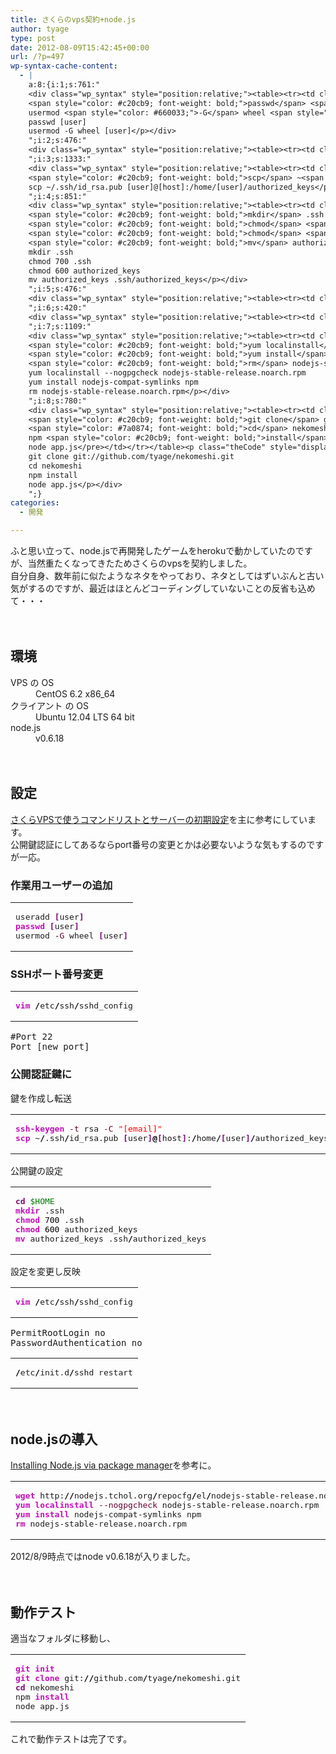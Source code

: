 ```yaml
---
title: さくらのvps契約+node.js
author: tyage
type: post
date: 2012-08-09T15:42:45+00:00
url: /?p=497
wp-syntax-cache-content:
  - |
    a:8:{i:1;s:761:"
    <div class="wp_syntax" style="position:relative;"><table><tr><td class="code"><pre class="bash" style="font-family:monospace;">useradd <span style="color: #7a0874; font-weight: bold;">&#91;</span>user<span style="color: #7a0874; font-weight: bold;">&#93;</span>
    <span style="color: #c20cb9; font-weight: bold;">passwd</span> <span style="color: #7a0874; font-weight: bold;">&#91;</span>user<span style="color: #7a0874; font-weight: bold;">&#93;</span>
    usermod <span style="color: #660033;">-G</span> wheel <span style="color: #7a0874; font-weight: bold;">&#91;</span>user<span style="color: #7a0874; font-weight: bold;">&#93;</span></pre></td></tr></table><p class="theCode" style="display:none;">useradd [user]
    passwd [user]
    usermod -G wheel [user]</p></div>
    ";i:2;s:476:"
    <div class="wp_syntax" style="position:relative;"><table><tr><td class="code"><pre class="bash" style="font-family:monospace;"><span style="color: #c20cb9; font-weight: bold;">vim</span> <span style="color: #000000; font-weight: bold;">/</span>etc<span style="color: #000000; font-weight: bold;">/</span>ssh<span style="color: #000000; font-weight: bold;">/</span>sshd_config</pre></td></tr></table><p class="theCode" style="display:none;">vim /etc/ssh/sshd_config</p></div>
    ";i:3;s:1333:"
    <div class="wp_syntax" style="position:relative;"><table><tr><td class="code"><pre class="bash" style="font-family:monospace;"><span style="color: #c20cb9; font-weight: bold;">ssh-keygen</span> <span style="color: #660033;">-t</span> rsa <span style="color: #660033;">-C</span> <span style="color: #ff0000;">&quot;[email]&quot;</span>
    <span style="color: #c20cb9; font-weight: bold;">scp</span> ~<span style="color: #000000; font-weight: bold;">/</span>.ssh<span style="color: #000000; font-weight: bold;">/</span>id_rsa.pub <span style="color: #7a0874; font-weight: bold;">&#91;</span>user<span style="color: #7a0874; font-weight: bold;">&#93;</span><span style="color: #000000; font-weight: bold;">@</span><span style="color: #7a0874; font-weight: bold;">&#91;</span>host<span style="color: #7a0874; font-weight: bold;">&#93;</span>:<span style="color: #000000; font-weight: bold;">/</span>home<span style="color: #000000; font-weight: bold;">/</span><span style="color: #7a0874; font-weight: bold;">&#91;</span>user<span style="color: #7a0874; font-weight: bold;">&#93;</span><span style="color: #000000; font-weight: bold;">/</span>authorized_keys</pre></td></tr></table><p class="theCode" style="display:none;">ssh-keygen -t rsa -C &quot;[email]&quot;
    scp ~/.ssh/id_rsa.pub [user]@[host]:/home/[user]/authorized_keys</p></div>
    ";i:4;s:851:"
    <div class="wp_syntax" style="position:relative;"><table><tr><td class="code"><pre class="bash" style="font-family:monospace;"><span style="color: #7a0874; font-weight: bold;">cd</span> <span style="color: #007800;">$HOME</span>
    <span style="color: #c20cb9; font-weight: bold;">mkdir</span> .ssh
    <span style="color: #c20cb9; font-weight: bold;">chmod</span> <span style="color: #000000;">700</span> .ssh
    <span style="color: #c20cb9; font-weight: bold;">chmod</span> <span style="color: #000000;">600</span> authorized_keys
    <span style="color: #c20cb9; font-weight: bold;">mv</span> authorized_keys .ssh<span style="color: #000000; font-weight: bold;">/</span>authorized_keys</pre></td></tr></table><p class="theCode" style="display:none;">cd $HOME
    mkdir .ssh
    chmod 700 .ssh
    chmod 600 authorized_keys
    mv authorized_keys .ssh/authorized_keys</p></div>
    ";i:5;s:476:"
    <div class="wp_syntax" style="position:relative;"><table><tr><td class="code"><pre class="bash" style="font-family:monospace;"><span style="color: #c20cb9; font-weight: bold;">vim</span> <span style="color: #000000; font-weight: bold;">/</span>etc<span style="color: #000000; font-weight: bold;">/</span>ssh<span style="color: #000000; font-weight: bold;">/</span>sshd_config</pre></td></tr></table><p class="theCode" style="display:none;">vim /etc/ssh/sshd_config</p></div>
    ";i:6;s:420:"
    <div class="wp_syntax" style="position:relative;"><table><tr><td class="code"><pre class="bash" style="font-family:monospace;"><span style="color: #000000; font-weight: bold;">/</span>etc<span style="color: #000000; font-weight: bold;">/</span>init.d<span style="color: #000000; font-weight: bold;">/</span>sshd restart</pre></td></tr></table><p class="theCode" style="display:none;">/etc/init.d/sshd restart</p></div>
    ";i:7;s:1109:"
    <div class="wp_syntax" style="position:relative;"><table><tr><td class="code"><pre class="bash" style="font-family:monospace;"><span style="color: #c20cb9; font-weight: bold;">wget</span> http:<span style="color: #000000; font-weight: bold;">//</span>nodejs.tchol.org<span style="color: #000000; font-weight: bold;">/</span>repocfg<span style="color: #000000; font-weight: bold;">/</span>el<span style="color: #000000; font-weight: bold;">/</span>nodejs-stable-release.noarch.rpm
    <span style="color: #c20cb9; font-weight: bold;">yum localinstall</span> <span style="color: #660033;">--nogpgcheck</span> nodejs-stable-release.noarch.rpm
    <span style="color: #c20cb9; font-weight: bold;">yum install</span> nodejs-compat-symlinks npm
    <span style="color: #c20cb9; font-weight: bold;">rm</span> nodejs-stable-release.noarch.rpm</pre></td></tr></table><p class="theCode" style="display:none;">wget http://nodejs.tchol.org/repocfg/el/nodejs-stable-release.noarch.rpm
    yum localinstall --nogpgcheck nodejs-stable-release.noarch.rpm
    yum install nodejs-compat-symlinks npm
    rm nodejs-stable-release.noarch.rpm</p></div>
    ";i:8;s:780:"
    <div class="wp_syntax" style="position:relative;"><table><tr><td class="code"><pre class="bash" style="font-family:monospace;"><span style="color: #c20cb9; font-weight: bold;">git init</span>
    <span style="color: #c20cb9; font-weight: bold;">git clone</span> git:<span style="color: #000000; font-weight: bold;">//</span>github.com<span style="color: #000000; font-weight: bold;">/</span>tyage<span style="color: #000000; font-weight: bold;">/</span>nekomeshi.git
    <span style="color: #7a0874; font-weight: bold;">cd</span> nekomeshi
    npm <span style="color: #c20cb9; font-weight: bold;">install</span>
    node app.js</pre></td></tr></table><p class="theCode" style="display:none;">git init
    git clone git://github.com/tyage/nekomeshi.git
    cd nekomeshi
    npm install
    node app.js</p></div>
    ";}
categories:
  - 開発

---
```

<p>ふと思い立って、node.jsで再開発したゲームをherokuで動かしていたのですが、当然重たくなってきたためさくらのvpsを契約しました。<br />
自分自身、数年前に似たようなネタをやっており、ネタとしてはずいぶんと古い気がするのですが、最近はほとんどコーディングしていないことの反省も込めて・・・</p>
<p>　</p>
<h2>環境</h2>
<dl>
<dt>VPS の OS</dt>
<dd>CentOS 6.2 x86_64</dd>
<dt>クライアント の OS</dt>
<dd>Ubuntu 12.04 LTS 64 bit</dd>
<dt>node.js</dt>
<dd>v0.6.18</dd>
</dl>
<p>　</p>
<h2>設定</h2>
<p><a href="http://wp.yat-net.com/?p=3074">さくらVPSで使うコマンドリストとサーバーの初期設定</a>を主に参考にしています。<br />
公開鍵認証にしてあるならport番号の変更とかは必要ないような気もするのですが一応。</p>
<h3>作業用ユーザーの追加</h3>

<div class="wp_syntax" style="position:relative;"><table><tr><td class="code"><pre class="bash" style="font-family:monospace;">useradd <span style="color: #7a0874; font-weight: bold;">&#91;</span>user<span style="color: #7a0874; font-weight: bold;">&#93;</span>
<span style="color: #c20cb9; font-weight: bold;">passwd</span> <span style="color: #7a0874; font-weight: bold;">&#91;</span>user<span style="color: #7a0874; font-weight: bold;">&#93;</span>
usermod <span style="color: #660033;">-G</span> wheel <span style="color: #7a0874; font-weight: bold;">&#91;</span>user<span style="color: #7a0874; font-weight: bold;">&#93;</span></pre></td></tr></table></div>

<h3>SSHポート番号変更</h3>

<div class="wp_syntax" style="position:relative;"><table><tr><td class="code"><pre class="bash" style="font-family:monospace;"><span style="color: #c20cb9; font-weight: bold;">vim</span> <span style="color: #000000; font-weight: bold;">/</span>etc<span style="color: #000000; font-weight: bold;">/</span>ssh<span style="color: #000000; font-weight: bold;">/</span>sshd_config</pre></td></tr></table></div>

<pre>
#Port 22
Port [new port]
</pre>
<h3>公開認証鍵に</h3>
<p>鍵を作成し転送</p>

<div class="wp_syntax" style="position:relative;"><table><tr><td class="code"><pre class="bash" style="font-family:monospace;"><span style="color: #c20cb9; font-weight: bold;">ssh-keygen</span> <span style="color: #660033;">-t</span> rsa <span style="color: #660033;">-C</span> <span style="color: #ff0000;">&quot;[email]&quot;</span>
<span style="color: #c20cb9; font-weight: bold;">scp</span> ~<span style="color: #000000; font-weight: bold;">/</span>.ssh<span style="color: #000000; font-weight: bold;">/</span>id_rsa.pub <span style="color: #7a0874; font-weight: bold;">&#91;</span>user<span style="color: #7a0874; font-weight: bold;">&#93;</span><span style="color: #000000; font-weight: bold;">@</span><span style="color: #7a0874; font-weight: bold;">&#91;</span>host<span style="color: #7a0874; font-weight: bold;">&#93;</span>:<span style="color: #000000; font-weight: bold;">/</span>home<span style="color: #000000; font-weight: bold;">/</span><span style="color: #7a0874; font-weight: bold;">&#91;</span>user<span style="color: #7a0874; font-weight: bold;">&#93;</span><span style="color: #000000; font-weight: bold;">/</span>authorized_keys</pre></td></tr></table></div>

<p>公開鍵の設定</p>

<div class="wp_syntax" style="position:relative;"><table><tr><td class="code"><pre class="bash" style="font-family:monospace;"><span style="color: #7a0874; font-weight: bold;">cd</span> <span style="color: #007800;">$HOME</span>
<span style="color: #c20cb9; font-weight: bold;">mkdir</span> .ssh
<span style="color: #c20cb9; font-weight: bold;">chmod</span> <span style="color: #000000;">700</span> .ssh
<span style="color: #c20cb9; font-weight: bold;">chmod</span> <span style="color: #000000;">600</span> authorized_keys
<span style="color: #c20cb9; font-weight: bold;">mv</span> authorized_keys .ssh<span style="color: #000000; font-weight: bold;">/</span>authorized_keys</pre></td></tr></table></div>

<p>設定を変更し反映</p>

<div class="wp_syntax" style="position:relative;"><table><tr><td class="code"><pre class="bash" style="font-family:monospace;"><span style="color: #c20cb9; font-weight: bold;">vim</span> <span style="color: #000000; font-weight: bold;">/</span>etc<span style="color: #000000; font-weight: bold;">/</span>ssh<span style="color: #000000; font-weight: bold;">/</span>sshd_config</pre></td></tr></table></div>

<pre>
PermitRootLogin no
PasswordAuthentication no
</pre>

<div class="wp_syntax" style="position:relative;"><table><tr><td class="code"><pre class="bash" style="font-family:monospace;"><span style="color: #000000; font-weight: bold;">/</span>etc<span style="color: #000000; font-weight: bold;">/</span>init.d<span style="color: #000000; font-weight: bold;">/</span>sshd restart</pre></td></tr></table></div>

<p>　</p>
<h2>node.jsの導入</h2>
<p><a href="https://github.com/joyent/node/wiki/Installing-Node.js-via-package-manager">Installing Node.js via package manager</a>を参考に。</p>

<div class="wp_syntax" style="position:relative;"><table><tr><td class="code"><pre class="bash" style="font-family:monospace;"><span style="color: #c20cb9; font-weight: bold;">wget</span> http:<span style="color: #000000; font-weight: bold;">//</span>nodejs.tchol.org<span style="color: #000000; font-weight: bold;">/</span>repocfg<span style="color: #000000; font-weight: bold;">/</span>el<span style="color: #000000; font-weight: bold;">/</span>nodejs-stable-release.noarch.rpm
<span style="color: #c20cb9; font-weight: bold;">yum localinstall</span> <span style="color: #660033;">--nogpgcheck</span> nodejs-stable-release.noarch.rpm
<span style="color: #c20cb9; font-weight: bold;">yum install</span> nodejs-compat-symlinks npm
<span style="color: #c20cb9; font-weight: bold;">rm</span> nodejs-stable-release.noarch.rpm</pre></td></tr></table></div>

<p>2012/8/9時点ではnode v0.6.18が入りました。</p>
<p>　</p>
<h2>動作テスト</h2>
<p>適当なフォルダに移動し、</p>

<div class="wp_syntax" style="position:relative;"><table><tr><td class="code"><pre class="bash" style="font-family:monospace;"><span style="color: #c20cb9; font-weight: bold;">git init</span>
<span style="color: #c20cb9; font-weight: bold;">git clone</span> git:<span style="color: #000000; font-weight: bold;">//</span>github.com<span style="color: #000000; font-weight: bold;">/</span>tyage<span style="color: #000000; font-weight: bold;">/</span>nekomeshi.git
<span style="color: #7a0874; font-weight: bold;">cd</span> nekomeshi
npm <span style="color: #c20cb9; font-weight: bold;">install</span>
node app.js</pre></td></tr></table></div>

<p>これで動作テストは完了です。</p>
